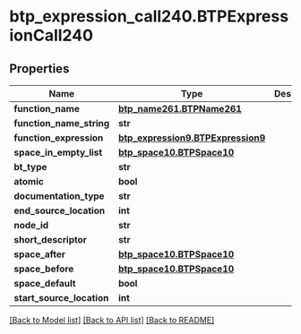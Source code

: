 # btp_expression_call240.BTPExpressionCall240

## Properties
Name | Type | Description | Notes
------------ | ------------- | ------------- | -------------
**function_name** | [**btp_name261.BTPName261**](BTPName261.md) |  | [optional] 
**function_name_string** | **str** |  | [optional] 
**function_expression** | [**btp_expression9.BTPExpression9**](BTPExpression9.md) |  | [optional] 
**space_in_empty_list** | [**btp_space10.BTPSpace10**](BTPSpace10.md) |  | [optional] 
**bt_type** | **str** |  | [optional] 
**atomic** | **bool** |  | [optional] 
**documentation_type** | **str** |  | [optional] 
**end_source_location** | **int** |  | [optional] 
**node_id** | **str** |  | [optional] 
**short_descriptor** | **str** |  | [optional] 
**space_after** | [**btp_space10.BTPSpace10**](BTPSpace10.md) |  | [optional] 
**space_before** | [**btp_space10.BTPSpace10**](BTPSpace10.md) |  | [optional] 
**space_default** | **bool** |  | [optional] 
**start_source_location** | **int** |  | [optional] 

[[Back to Model list]](../README.md#documentation-for-models) [[Back to API list]](../README.md#documentation-for-api-endpoints) [[Back to README]](../README.md)


